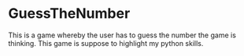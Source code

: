 # GuessTheNumber
This is a game whereby the user has to guess the number the game is thinking. This game is suppose to highlight my python skills. 
